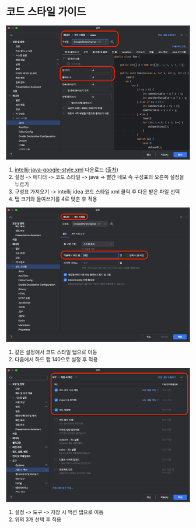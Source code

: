 # 코드 스타일 가이드

<img src="../../docs/images/conventions/step01.png" alt="가이드 적용 1단계">

1. [intellij-java-google-style.xml](intellij-java-google-style.xml) 다운로드 ([출처](https://google.github.io/styleguide/javaguide.html))
2. 설정 -> 에디터 -> 코드 스타일 -> java -> 빨간 네모 속 구성표의 오른쪽 설정을 누르기
3. 구성표 가져오기 -> intellij idea 코드 스타일 xml 클릭 후 다운 받은 파일 선택
4. 탭 크기와 들여쓰기를 4로 맞춘 후 적용

<img src="../../docs/images/conventions/step02.png" alt="가이드 적용 2단계">

1. 같은 설정에서 코드 스타일 탭으로 이동
2. 다음에서 하드 랩 140으로 설정 후 적용

<img src="../../docs/images/conventions/step03.png" alt="가이드 적용 3단계">

1. 설정 -> 도구 -> 저장 시 액션 탭으로 이동
2. 위의 3개 선택 후 적용 
